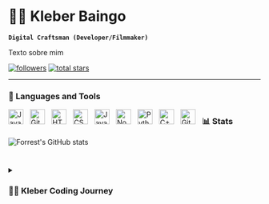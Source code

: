 # 🏄‍♂️ Kleber Baingo

**`Digital Craftsman (Developer/Filmmaker)`**

Texto sobre mim

   <p align="left">
      <a href="https://github.com/KleberBaingo?tab=followers">
         <img alt="followers" title="Follow me on Github" src="https://custom-icon-badges.demolab.com/github/followers/KleberBaingo?color=236ad3&labelColor=1155ba&style=for-the-badge&logo=person-add&label=Follow&logoColor=white"/></a>
      <a href="https://github.com/KleberBaingo?tab=repositories&sort=stargazers">
         <img alt="total stars" title="Total stars on GitHub" src="https://custom-icon-badges.demolab.com/github/stars/KleberBaingo?color=55960c&style=for-the-badge&labelColor=488207&logo=star"/></a>
   </p>

---

### 🧰 Languages and Tools

<img align="left" alt="Java" width="30px" style="padding-right:10px;" src="https://cdn.jsdelivr.net/gh/devicons/devicon/icons/java/java-original.svg"/>
<img align="left" alt="Git" width="30px" style="padding-right:10px;" src="https://cdn.jsdelivr.net/gh/devicons/devicon/icons/git/git-original.svg" />
<img align="left" alt="HTML" width="30px" style="padding-right:10px;" src="https://cdn.jsdelivr.net/gh/devicons/devicon/icons/html5/html5-plain.svg" />
<img align="left" alt="CSS" width="30px" style="padding-right:10px;" src="https://cdn.jsdelivr.net/gh/devicons/devicon/icons/css3/css3-plain.svg" />
<img align="left" alt="JavaScript" width="30px" style="padding-right:10px;" src="https://cdn.jsdelivr.net/gh/devicons/devicon/icons/javascript/javascript-plain.svg" />
<img align="left" alt="NodeJS" width="30px" style="padding-right:10px;" src="https://cdn.jsdelivr.net/gh/devicons/devicon/icons/nodejs/nodejs-original.svg" />
<img align="left" alt="Python" width="30px" style="padding-right:10px;" src="https://cdn.jsdelivr.net/gh/devicons/devicon/icons/python/python-plain.svg" />
<img align="left" alt="C++" width="30px" style="padding-right:10px;" src="https://cdn.jsdelivr.net/gh/devicons/devicon/icons/cplusplus/cplusplus-line.svg" />
<img align="left" alt="GitHub" width="30px" style="padding-right:10px;" src="https://cdn.jsdelivr.net/gh/devicons/devicon/icons/github/github-original.svg" />

##



### 📊 Stats

![Forrest's GitHub stats](https://github-readme-stats.vercel.app/api?username=kleberBaingo&show_icons=true&theme=gruvbox)

<!-- ![GitHub Streak](https://streak-stats.demolab.com?user=KleberBaingo&theme=gruvbox&border_radius=4.5) -->

#

<details>
 <summary><h3>👨‍💻 Kleber Coding Journey</h3></summary>
minha jornada

